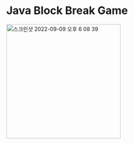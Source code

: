 # Java Block Break Game
<img width="300" alt="스크린샷 2022-09-09 오후 6 08 39" src="https://user-images.githubusercontent.com/84012715/189319165-82b64af9-e9d4-4255-aa06-2f81d1faefb1.png">
